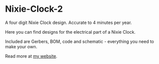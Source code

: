 # Nixie-Clock-2
A four digit Nixie Clock design. Accurate to 4 minutes per year.

Here you can find designs for the electrical part of a Nixie Clock.

Included are Gerbers, BOM, code and schematic - everything you need to make your own.

Read more at [my website](projects.matthollands.com/category/nixie-clock/).
